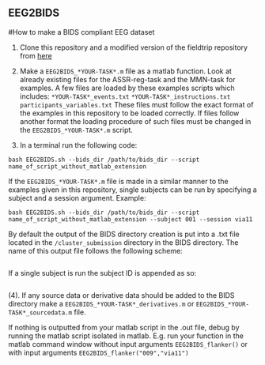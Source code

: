 ## EEG2BIDS
#How to make a BIDS compliant EEG dataset
1. Clone this repository and a modified version of the fieldtrip repository from [here](https://github.com/SimonYamazaki/fieldtrip)

2. Make a ```EEG2BIDS_*YOUR-TASK*.m``` file as a matlab function. Look at already existing files for the ASSR-reg-task and the MMN-task for examples. A few files are loaded by these examples scripts which includes: 
	```*YOUR-TASK*_events.txt```
	```*YOUR-TASK*_instructions.txt```
	```participants_variables.txt```
These files must follow the exact format of the examples in this repository to be loaded correctly. If files follow another format the loading procedure of such files must be changed in the ```EEG2BIDS_*YOUR-TASK*.m``` script. 

3. In a terminal run the following code: 
```
bash EEG2BIDS.sh --bids_dir /path/to/bids_dir --script name_of_script_without_matlab_extension
```
If the ```EEG2BIDS_*YOUR-TASK*.m``` file is made in a similar manner to the examples given in this repository, single subjects can be run by specifying a subject and a session argument. Example:
```
bash EEG2BIDS.sh --bids_dir /path/to/bids_dir --script name_of_script_without_matlab_extension --subject 001 --session via11
```
By default the output of the BIDS directory creation is put into a .txt file located in the ```/cluster_submission``` directory in the BIDS directory. The name of this output file follows the following scheme: 
```slurm-SLURM_ID-YY-MM-DDT-HH:MM:SS.txt
```
If a single subject is run the subject ID is appended as so:
```slurm-SLURM_ID-YY-MM-DDT-HH:MM:SS-SUBJECT_ID.txt
```

(4). If any source data or derivative data should be added to the BIDS directory make a ```EEG2BIDS_*YOUR-TASK*_derivatives.m``` or ```EEG2BIDS_*YOUR-TASK*_sourcedata.m``` file.

If nothing is outputted from your matlab script in the .out file, debug by running the matlab script isolated in matlab. E.g. run your function in the matlab command window without input arguments ```EEG2BIDS_flanker()``` or with input arguments ```EEG2BIDS_flanker("009","via11")```
